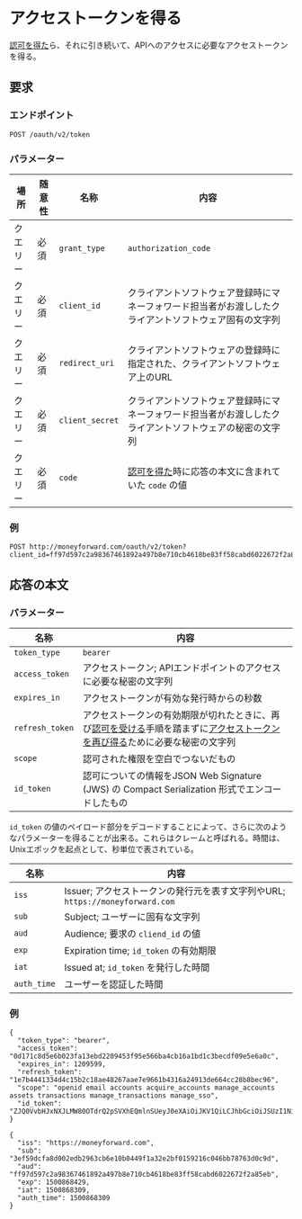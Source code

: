 # アクセストークンを得る

[認可を得た](authorize.md)ら、それに引き続いて、APIへのアクセスに必要なアクセストークンを得る。

## 要求

### エンドポイント

```
POST /oauth/v2/token
```

### パラメーター
| 場所 | 随意性 | 名称 | 内容 |
| ---- | ---- | ---- | --- |
| クエリー | 必須 | `grant_type` | `authorization_code` |
| クエリー | 必須 | `client_id` | クライアントソフトウェア登録時にマネーフォワード担当者がお渡ししたクライアントソフトウェア固有の文字列 |
| クエリー | 必須 | `redirect_uri` | クライアントソフトウェアの登録時に指定された、クライアントソフトウェア上のURL |
| クエリー | 必須 | `client_secret` | クライアントソフトウェア登録時にマネーフォワード担当者がお渡ししたクライアントソフトウェアの秘密の文字列 |
| クエリー | 必須 | `code` | [認可を得た](authorize.md)時に応答の本文に含まれていた `code` の値 |

### 例

```
POST http://moneyforward.com/oauth/v2/token?client_id=ff97d597c2a98367461892a497b8e710cb4618be83ff58cabd6022672f2a85eb&client_secret=5d07e141ab41b2d866869ade5b315ba14dd3997d275f8968ca078f121e8b3e35&scope=openid&grant_type=authorization_code&code=e885b973e64797bcf3342529d57cd2adca97a11f787ef9736ea92d8061e5aa59&redirect_uri=http%3A%2F%2Flocalhost%3A1234%2Fcallback
```

## 応答の本文

### パラメーター

| 名称 | 内容 |
| ---- | --- |
| `token_type` | `bearer` |
| `access_token` | アクセストークン; APIエンドポイントのアクセスに必要な秘密の文字列 |
| `expires_in` | アクセストークンが有効な発行時からの秒数 |
| `refresh_token` | アクセストークンの有効期限が切れたときに、再び[認可を受ける](authorize.md)手順を踏まずに[アクセストークンを再び得る](token_refresh.md)ために必要な秘密の文字列 |
| `scope` | 認可された権限を空白でつないだもの |
| `id_token` | 認可についての情報をJSON Web Signature (JWS) の Compact Serialization 形式でエンコードしたもの |

`id_token` の値のペイロード部分をデコードすることによって、さらに次のようなパラメーターを得ることが出来る。これらはクレームと呼ばれる。時間は、Unixエポックを起点として、秒単位で表されている。

| 名称 | 内容 |
| ---- | --- |
| `iss` | Issuer; アクセストークンの発行元を表す文字列やURL; `https://moneyforward.com` |
| `sub` | Subject; ユーザーに固有な文字列 |
| `aud` | Audience; 要求の `cliend_id` の値 |
| `exp` | Expiration time; `id_token` の有効期限 |
| `iat` | Issued at; `id_token` を発行した時間 |
| `auth_time` | ユーザーを認証した時間 |

### 例

```
{
  "token_type": "bearer",
  "access_token": "0d171c8d5e6b023fa13ebd2209453f95e566ba4cb16a1bd1c3becdf09e5e6a0c",
  "expires_in": 1209599,
  "refresh_token": "1e7b4441334d4c15b2c18ae48267aae7e9661b4316a24913de664cc28b8bec96",
  "scope": "openid email accounts acquire_accounts manage_accounts assets transactions manage_transactions manage_sso",
  "id_token": "ZJQ0VvbHJxNXJLMW80OTdrQ2pSVXhEQmlnSUeyJ0eXAiOiJKV1QiLCJhbGciOiJSUzI1NiIsImtpZCI6IldsNURLaGNVZ3M3bUtGOXEixQ.eyJpc3MiOiJodHRwczovL2iOiIzZWY1OWRjZmE4ZDAwMjQ5ZjXhMzJlMmJmMDE1O1vbmV5Zm9yd2XyZC5jb20iLCJzdWITIxNmMwNDZiYjc4NzYzZDBjOWRlZGIyOTYzY2I2ZTEwYjA0IiwiYXVkIjoiZmY5N2Q1OTdjMmE5ODM2NzQ2MTg5MmE0OTdiOGU3MTBjYjQ2MThiZTgzZmY1OGNhYmQ2MDIyNjcyZjJhODVlYiIsImV4cCI6MTUwMDg2ODQyOSwiaWX0IjoxNTAwODY4MzA5LCJhdXRoX3RpbWUiOjE1MDA4NjgzMDl9.tuzsRx_Zkop4yeSHtKL7KbCQZiBtloCTnnKEXol9X9JwY4DWCtEUyxSUSNZ5OnmUrxMv1U0xStHRnwdP3ViCEi4Lx8X7AuY4BmvlowoT020SDZXN0HowxB7I6UNs6eenGU1DL4kIt4VcAjBZDKTkoC0mWOAE1Z32_rj7rW_Krdw"
}
```

```
{
  "iss": "https://moneyforward.com",
  "sub": "3ef59dcfa8d002edb2963cb6e10b0449f1a32e2bf0159216c046bb78763d0c9d",
  "aud": "ff97d597c2a98367461892a497b8e710cb4618be83ff58cabd6022672f2a85eb",
  "exp": 1500868429,
  "iat": 1500868309,
  "auth_time": 1500868309
}
```